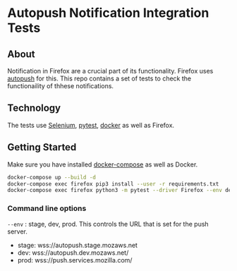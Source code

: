 # Autopush Notification Integration Tests

## About

Notification in Firefox are a crucial part of its functionality. Firefox uses [autopush](https://github.com/mozilla-services/autopush) for this. This repo contains a set of tests to check the functionaility of thhese notifications.

## Technology

The tests use [Selenium](https://www.selenium.dev/), [pytest](https://docs.pytest.org/en/stable/index.html), [docker](https://www.docker.com/) as well as Firefox.

## Getting Started

Make sure you have installed [docker-compose](https://docs.docker.com/compose/) as well as Docker.

```sh
docker-compose up --build -d
docker-compose exec firefox pip3 install --user -r requirements.txt
docker-compose exec firefox python3 -m pytest --driver Firefox --env dev
```

### Command line options

```--env``` : stage, dev, prod. This controls the URL that is set for the push server.
- stage: wss://autopush.stage.mozaws.net
- dev: wss://autopush.dev.mozaws.net/
- prod: wss://push.services.mozilla.com/